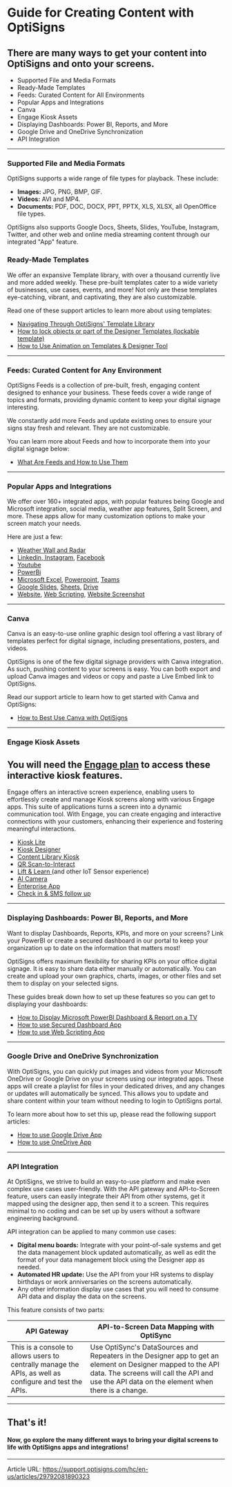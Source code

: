 # Guide for Creating Content with OptiSigns

## There are many ways to get your content into OptiSigns and onto your screens.

  * Supported File and Media Formats
  * Ready-Made Templates
  * Feeds: Curated Content for All Environments
  * Popular Apps and Integrations
  * Canva
  * Engage Kiosk Assets
  * Displaying Dashboards: Power BI, Reports, and More
  * Google Drive and OneDrive Synchronization
  * API Integration



* * *

### Supported File and Media Formats

OptiSigns supports a wide range of file types for playback. These include:

  * **Images:** JPG, PNG, BMP, GIF.
  * **Videos:** AVI and MP4.
  * **Documents:** PDF, DOC, DOCX, PPT, PPTX, XLS, XLSX, all OpenOffice file types.



OptiSigns also supports Google Docs, Sheets, Slides, YouTube, Instagram, Twitter, and other web and online media streaming content through our integrated "App" feature.

### Ready-Made Templates



We offer an expansive Template library, with over a thousand currently live and more added weekly. These pre-built templates cater to a wide variety of businesses, use cases, events, and more! Not only are these templates eye-catching, vibrant, and captivating, they are also customizable.

Read one of these support articles to learn more about using templates:

  * [Navigating Through OptiSigns' Template Library](https://support.optisigns.com/hc/en-us/articles/20425113117459)
  * [How to lock objects or part of the Designer Templates (lockable template)](https://support.optisigns.com/hc/en-us/articles/7428136196243)
  * [How to Use Animation on Templates & Designer Tool](https://support.optisigns.com/hc/en-us/articles/4407080297747)



* * *

### Feeds: Curated Content for Any Environment



OptiSigns Feeds is a collection of pre-built, fresh, engaging content designed to enhance your business. These feeds cover a wide range of topics and formats, providing dynamic content to keep your digital signage interesting.

We constantly add more Feeds and update existing ones to ensure your signs stay fresh and relevant. They are not customizable.

You can learn more about Feeds and how to incorporate them into your digital signage below:

  * [What Are Feeds and How to Use Them](https://support.optisigns.com/hc/en-us/articles/24338756617747)



* * *

### Popular Apps and Integrations

We offer over 160+ integrated apps, with popular features being Google and Microsoft integration, social media, weather app features, Split Screen, and more. These apps allow for many customization options to make your screen match your needs.

Here are just a few:

  * [Weather Wall and Radar](https://support.optisigns.com/hc/en-us/articles/360017964153)
  * [Linkedin, ](https://support.optisigns.com/hc/en-us/articles/4406180781203)[Instagram](https://support.optisigns.com/hc/en-us/articles/360016388733), [Facebook](https://support.optisigns.com/hc/en-us/articles/360023848334)
  * [Youtube](https://support.optisigns.com/hc/en-us/articles/360051014713)
  * [PowerBi](https://support.optisigns.com/hc/en-us/articles/360024859713)
  * [Microsoft Excel](https://support.optisigns.com/hc/en-us/articles/4529298306963), [Powerpoint](https://support.optisigns.com/hc/en-us/articles/4414355658899), [Teams](https://support.optisigns.com/hc/en-us/articles/4417940565139)
  * [Google Slides](https://support.optisigns.com/hc/en-us/articles/360050642833), [Sheets,](https://support.optisigns.com/hc/en-us/articles/360056977214) [Drive](https://support.optisigns.com/hc/en-us/articles/360049518313)
  * [Website](https://support.optisigns.com/hc/en-us/articles/360016382473), [Web Scripting](https://support.optisigns.com/hc/en-us/articles/1500012522362), [Website Screenshot](https://support.optisigns.com/hc/en-us/articles/10259143299219)



* * *

### Canva



Canva is an easy-to-use online graphic design tool offering a vast library of templates perfect for digital signage, including presentations, posters, and videos. 

OptiSigns is one of the few digital signage providers with Canva integration. As such, pushing content to your screens is easy. You can both export and upload Canva images and videos or copy and paste a Live Embed link to OptiSigns.

Read our support article to learn how to get started with Canva and OptiSigns:

  * [How to Best Use Canva with OptiSigns](https://support.optisigns.com/hc/en-us/articles/1500005888781)



* * *

### Engage Kiosk Assets



You will need the [**Engage plan**](https://support.optisigns.com/hc/en-us/articles/23565267463315) to access these interactive kiosk features.  
---  
  
Engage offers an interactive screen experience, enabling users to effortlessly create and manage Kiosk screens along with various Engage apps. This suite of applications turns a screen into a dynamic communication tool. With Engage, you can create engaging and interactive connections with your customers, enhancing their experience and fostering meaningful interactions.

  * [Kiosk Lite](https://support.optisigns.com/hc/en-us/articles/360053993934)
  * [Kiosk Designer](https://support.optisigns.com/hc/en-us/articles/15313086319763)
  * [Content Library Kiosk](https://support.optisigns.com/hc/en-us/articles/17604055961747)
  * [QR Scan-to-Interact](https://support.optisigns.com/hc/en-us/articles/8899727608083)
  * [Lift & Learn ](https://support.optisigns.com/hc/en-us/articles/13097501958291)(and other IoT Sensor experience)
  * [AI Camera](https://support.optisigns.com/hc/en-us/articles/360058259834)
  * [Enterprise App](https://support.optisigns.com/hc/en-us/articles/13320135306515)
  * [Check in & SMS follow up](https://support.optisigns.com/hc/en-us/articles/23566927217939)



* * *

### Displaying Dashboards: Power BI, Reports, and More

Want to display Dashboards, Reports, KPIs, and more on your screens? Link your PowerBI or create a secured dashboard in our portal to keep your organization up to date on the information that matters most!

OptiSigns offers maximum flexibility for sharing KPIs on your office digital signage. It is easy to share data either manually or automatically. You can create and upload your own graphics, charts, images, or other files and set them to display on your selected signs.

These guides break down how to set up these features so you can get to displaying your dashboards:

  * [How to Display Microsoft PowerBI Dashboard & Report on a TV](https://support.optisigns.com/hc/en-us/articles/360024859713)
  * [How to use Secured Dashboard App](https://support.optisigns.com/hc/en-us/articles/19589190970771)
  * [How to use Web Scripting App](https://support.optisigns.com/hc/en-us/articles/1500012522362)



* * *

### Google Drive and OneDrive Synchronization

With OptiSigns, you can quickly put images and videos from your Microsoft OneDrive or Google Drive on your screens using our integrated apps. These apps will create a playlist for files in your dedicated drives, and any changes or updates will automatically be synced. This allows you to update and share content within your team without needing to login to OptiSigns portal. 

To learn more about how to set this up, please read the following support articles:

  * [How to use Google Drive App](https://support.optisigns.com/hc/en-us/articles/360049518313)
  * [How to use OneDrive App](https://support.optisigns.com/hc/en-us/articles/360050665253)



* * *

### API Integration

At OptiSigns, we strive to build an easy-to-use platform and make even complex use cases user-friendly. With the API gateway and API-to-Screen feature, users can easily integrate their API from other systems, get it mapped using the designer app, then send it to a screen. This requires minimal to no coding and can be set up by users without a software engineering background.

API integration can be applied to many common use cases:

  * **Digital menu boards:** Integrate with your point-of-sale systems and get the data management block updated automatically, as well as edit the format of your data management block using the Designer app as needed.
  * **Automated HR update:** Use the API from your HR systems to display birthdays or work anniversaries on the screens automatically.
  * Any other information display use cases that you will need to consume API data and display the data on the screens.



This feature consists of two parts:

API Gateway | API-to-Screen Data Mapping with OptiSync  
---|---  
This is a console to allows users to centrally manage the APIs, as well as configure and test the APIs. | Use OptiSync's DataSources and Repeaters in the Designer app to get an element on Designer mapped to the API data. The screens will call the API and use the API data on the element when there is a change.  
  
* * *

## That's it!

#### Now, go explore the many different ways to bring your digital screens to life with OptiSigns apps and integrations!

---
Article URL: https://support.optisigns.com/hc/en-us/articles/29792081890323
